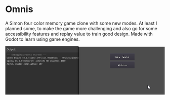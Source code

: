 # Omnis
A Simon four color memory game clone with some new modes. At least I planned some, to make the game more challenging and also go for some accessibility features and replay value to train good design. Made with Godot to learn using game engines.

<img src="Omnis_show.gif">
